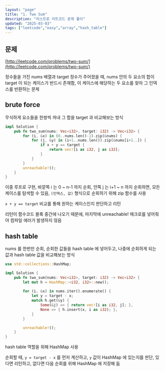 ```yaml
---
layout: "page"
title: "1. Two Sum"
description: "러스트로 리트코드 문제 풀이"
updated: "2025-03-03"
tags: ["leetcode","easy","array","hash_table"]
---
```


## 문제

[http://leetcode.com/problems/two-sum/](http://leetcode.com/problems/two-sum/)

정수들을 가진 nums 배열과 target 정수가 주어졌을 때, nums 안의 두 요소의 합이 target 이 되는 케이스가 반드시 존재함, 이 케이스에 해당하는 두 요소를 찾아 그 인덱스를 반환하는 문제

## brute force

무식하게 요소들을 한쌍씩 꺼내 그 합을 target 과 비교해보는 방식

```rust
impl Solution {
    pub fn two_sum(nums: Vec<i32>, target: i32) -> Vec<i32> {
        for (i, &x) in (0..nums.len()-1).zip(&nums) {
            for (j, &y) in (i+1..nums.len()).zip(&nums[i+1..]) {
                if x + y == target {
                    return vec![i as i32, j as i32];
                }
            }
        }
        unreachable!();
    }
}
```

이중 루프로 구현, 바깥쪽 i 는 0 ~ n-1 까지 순회, 안쪽 j 는 i+1 ~ n 까지 순회하면, 모든 케이스를 탐색할 수 있음, `(인덱스, 값)` 형식으로 순회하기 위해 zip 함수를 사용

`x + y == target` 비교를 통해 원하는 케이스인지 판단하고 리턴

리턴이 함수코드 블록 중간에 나오기 때문에, 마지막에 unreachable! 매크로를 넣어줘야 컴파일 에러가 발생하지 않음

## hash table

nums 를 한번만 순회, 순회한 값들을 hash table 에 넣어두고, 나중에 순회하게 되는 값과 hash table 값을 비교해보는 방식

```rust
use std::collections::HashMap;

impl Solution {
    pub fn two_sum(nums: Vec<i32>, target: i32) -> Vec<i32> {
        let mut h = HashMap::<i32, i32>::new();
        
        for (i, &x) in nums.iter().enumerate() {
            let y = target - x;
            match h.get(&y) {
                Some(&j) => { return vec![i as i32, j]; },
                None => { h.insert(x, i as i32); },
            }
        }

        unreachable!();
    }
}
```

hash table 역할을 위해 HashMap 사용

순회할 때, `y = target - x` 를 먼저 계산하고, `y` 값이 HashMap 에 있는지를 판단, 있다면 리턴하고, 없다면 다음 순회를 위해 HashMap 에 저장해 둠